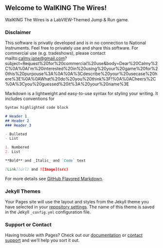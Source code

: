## Welcome to WalKING The Wires!

WalKING The Wires is a LabVIEW-Themed Jump & Run game.

### Disclaimer

This software is privatly developed and is in no connection to National Instruments. Feel free to privately use and share this software. For commercial use (e.g. tradeshows), please contact mailto:calmy.jane@gmail.com?subject=Request%20for%20commercial%20use&body=Dear%20Calmy%2C%0A%0AI'm%20interested%20in%20using%20your%20game%20for%20this%20purpouse%3A%0A%0A%3Cdescribe%20your%20usecase%20here%3E%0A%0AWhat%20do%20you%20think%3F!%0A%0ACheers%2C%0A%3Cyou%20guessed%20it%3A%20your%20name%3E



Markdown is a lightweight and easy-to-use syntax for styling your writing. It includes conventions for

```markdown
Syntax highlighted code block

# Header 1
## Header 2
### Header 3

- Bulleted
- List

1. Numbered
2. List

**Bold** and _Italic_ and `Code` text

[Link](url) and ![Image](src)
```

For more details see [GitHub Flavored Markdown](https://guides.github.com/features/mastering-markdown/).

### Jekyll Themes

Your Pages site will use the layout and styles from the Jekyll theme you have selected in your [repository settings](https://github.com/CalmyJane/CalmyJane.github.io/settings). The name of this theme is saved in the Jekyll `_config.yml` configuration file.

### Support or Contact

Having trouble with Pages? Check out our [documentation](https://help.github.com/categories/github-pages-basics/) or [contact support](https://github.com/contact) and we’ll help you sort it out.
